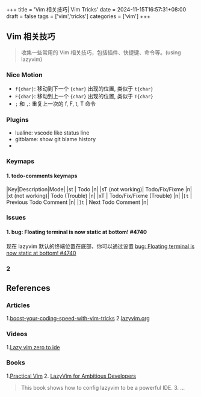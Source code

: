 +++
title = 'Vim 相关技巧| Vim Tricks'
date = 2024-11-15T16:57:31+08:00
draft = false
tags = ['vim','tricks']
categories = ['vim']
+++

## Vim 相关技巧

> 收集一些常用的 Vim 相关技巧，包括插件、快捷键、命令等。(using lazyvim)

### Nice Motion

- `f{char}`: 移动到下一个 `{char}` 出现的位置, 类似于 `t{char}`
- `F{char}`: 移动到上一个 `{char}` 出现的位置, 类似于 `T{char}`
- `;` 和 `,`: 重复上一次的 f, F, t, T 命令

### Plugins

- lualine: vscode like status line
- gitblame: show git blame history
-

### Keymaps

#### 1. todo-comments keymaps

|Key|Description|Mode|
|<leader>st | Todo |n|
|<leader>sT (not working)| Todo/Fix/Fixme |n|
|<leader>xt (not working)| Todo (Trouble) |n|
|<leader>xT | Todo/Fix/Fixme (Trouble) |n|
|`[t` | Previous Todo Comment |n|
|`]t` | Next Todo Comment |n|

### Issues

#### 1. bug: Floating terminal is now static at bottom! #4740

现在 lazyvim 默认的终端位置在底部，你可以通过设置
[bug: Floating terminal is now static at bottom! #4740](https://github.com/LazyVim/LazyVim/issues/4740)

### 2

## References

### Articles

1.[boost-your-coding-speed-with-vim-tricks](https://www.barbarianmeetscoding.com/boost-your-coding-fu-with-vscode-and-vim) 2.[lazyvim.org](https://lazyvim.org/)

### Videos

1.[Lazy vim zero to ide](https://www.youtube.com/watch?v=N93cTbtLCIM)

### Books

1.[Practical Vim](https://digtvbg.com/files/LINUX/Practical%20Vim%20-%20Drew%20Neil_1241.pdf) 2. [LazyVim for Ambitious Developers](https://lazyvim-ambitious-devs.phillips.codes/)

> This book shows how to config lazyvim to be a powerful IDE. 3. ...

